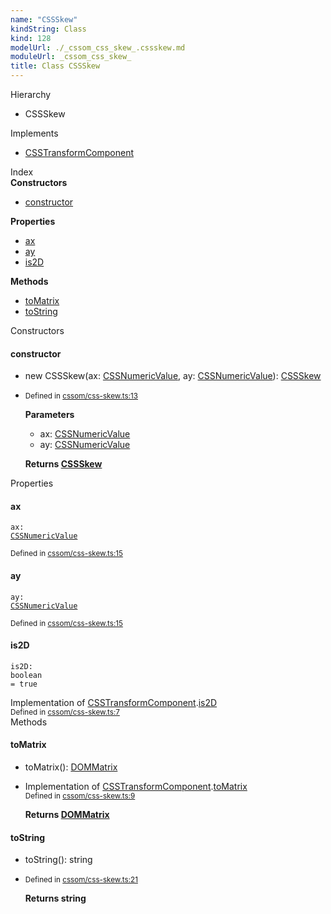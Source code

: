 ```yaml
---
name: "CSSSkew"
kindString: Class
kind: 128
modelUrl: ./_cssom_css_skew_.cssskew.md
moduleUrl: _cssom_css_skew_
title: Class CSSSkew
---
```



<section class="pt-2 tsd-panel tsd-hierarchy">
<div class="lead">Hierarchy</div>
<ul class="pl-3 tsd-hierarchy list-style-initial">
<li>
<span class="target">CSSSkew</span>

</li>
</ul>

</section>

<section class="pt-2 tsd-panel">
<div class="lead">Implements</div>
<ul class="pl-3 tsd-hierarchy">
<li><a href="../_cssom_css_transform_value_.csstransformcomponent/" class="tsd-signature-type">CSSTransformComponent</a></li>
</ul>
</section>




<section >
<div class="lead pb-2">Index</div>
<section class="tsd-panel tsd-index-panel">
<div class="tsd-index-content">
<section class="tsd-index-section ">
<strong>Constructors</strong>
<ul>
<li class="tsd-kind-constructor tsd-parent-kind-class"><a href="../_cssom_css_skew_.cssskew/#constructor" class="tsd-kind-icon">constructor</a></li>
</ul>
</section>
<section class="tsd-index-section ">
<strong>Properties</strong>
<ul>
<li class="tsd-kind-property tsd-parent-kind-class"><a href="../_cssom_css_skew_.cssskew/#ax" class="tsd-kind-icon">ax</a></li>
<li class="tsd-kind-property tsd-parent-kind-class"><a href="../_cssom_css_skew_.cssskew/#ay" class="tsd-kind-icon">ay</a></li>
<li class="tsd-kind-property tsd-parent-kind-class"><a href="../_cssom_css_skew_.cssskew/#is2d" class="tsd-kind-icon">is2D</a></li>
</ul>
</section>
<section class="tsd-index-section ">
<strong>Methods</strong>
<ul>
<li class="tsd-kind-method tsd-parent-kind-class"><a href="../_cssom_css_skew_.cssskew/#tomatrix" class="tsd-kind-icon">to<wbr>Matrix</a></li>
<li class="tsd-kind-method tsd-parent-kind-class"><a href="../_cssom_css_skew_.cssskew/#tostring" class="tsd-kind-icon">to<wbr>String</a></li>
</ul>
</section>
</div>
</section>
</section>
<section>
<div class="lead">Constructors</div>
<section class="pb-4 pt-2 tsd-kind-constructor tsd-parent-kind-class">
<div class="d-flex flex-row">

<h4 id="constructor">constructor</h4>
</div>

<ul class="tsd-signatures tsd-kind-constructor tsd-parent-kind-class">
<li class="tsd-signature tsd-kind-icon">new CSSSkew<span class="tsd-signature-symbol">(</span>ax<span class="tsd-signature-symbol">: </span><a href="../_cssom_css_numeric_value_.cssnumericvalue/" class="tsd-signature-type">CSSNumericValue</a>, ay<span class="tsd-signature-symbol">: </span><a href="../_cssom_css_numeric_value_.cssnumericvalue/" class="tsd-signature-type">CSSNumericValue</a><span class="tsd-signature-symbol">)</span><span class="tsd-signature-symbol">: </span><a href="../_cssom_css_skew_.cssskew/" class="tsd-signature-type">CSSSkew</a></li>
</ul>

<ul class="tsd-descriptions">
<li class="tsd-description">
<aside class="tsd-sources pb-2">
<div class="d-flex flex-column">
<small class="text-muted">Defined in <a href="https://github.com/umbopepato/visua/blob/6f68f03/src/cssom/css-skew.ts#L13">cssom/css-skew.ts:13</a></small>
</div>
</aside>


<strong>Parameters</strong>
<ul class="pl-3 pb-2 list-style-initial">
<li>
<div class="h6 mb-0">ax: <a href="../_cssom_css_numeric_value_.cssnumericvalue/" class="tsd-signature-type">CSSNumericValue</a></div>


</li>
<li>
<div class="h6 mb-0">ay: <a href="../_cssom_css_numeric_value_.cssnumericvalue/" class="tsd-signature-type">CSSNumericValue</a></div>


</li>
</ul>

<strong>Returns <a href="../_cssom_css_skew_.cssskew/" class="tsd-signature-type">CSSSkew</a></strong>


</li>
</ul>

</section>
</section>
<section>
<div class="lead">Properties</div>
<section class="pb-4 pt-2 tsd-kind-property tsd-parent-kind-class">
<div class="d-flex flex-row">

<h4 id="ax">ax</h4>
</div>

<code class="tsd-signature tsd-kind-icon">ax<span class="tsd-signature-symbol">:</span> <a href="../_cssom_css_numeric_value_.cssnumericvalue/" class="tsd-signature-type">CSSNumericValue</a></code>

<aside class="tsd-sources pb-2">
<div class="d-flex flex-column">
<small class="text-muted">Defined in <a href="https://github.com/umbopepato/visua/blob/6f68f03/src/cssom/css-skew.ts#L15">cssom/css-skew.ts:15</a></small>
</div>
</aside>




</section>
<section class="pb-4 pt-2 tsd-kind-property tsd-parent-kind-class">
<div class="d-flex flex-row">

<h4 id="ay">ay</h4>
</div>

<code class="tsd-signature tsd-kind-icon">ay<span class="tsd-signature-symbol">:</span> <a href="../_cssom_css_numeric_value_.cssnumericvalue/" class="tsd-signature-type">CSSNumericValue</a></code>

<aside class="tsd-sources pb-2">
<div class="d-flex flex-column">
<small class="text-muted">Defined in <a href="https://github.com/umbopepato/visua/blob/6f68f03/src/cssom/css-skew.ts#L15">cssom/css-skew.ts:15</a></small>
</div>
</aside>




</section>
<section class="pb-4 pt-2 tsd-kind-property tsd-parent-kind-class">
<div class="d-flex flex-row">

<h4 id="is2d">is2D</h4>
</div>

<code class="tsd-signature tsd-kind-icon">is2D<span class="tsd-signature-symbol">:</span> <span class="tsd-signature-type">boolean</span><span class="tsd-signature-symbol"> =&nbsp;true</span></code>

<aside class="tsd-sources pb-2">
<div>Implementation of <a href="../_cssom_css_transform_value_.csstransformcomponent/">CSSTransformComponent</a>.<a href="../_cssom_css_transform_value_.csstransformcomponent/#is2d">is2D</a></div>
<div class="d-flex flex-column">
<small class="text-muted">Defined in <a href="https://github.com/umbopepato/visua/blob/6f68f03/src/cssom/css-skew.ts#L7">cssom/css-skew.ts:7</a></small>
</div>
</aside>




</section>
</section>
<section>
<div class="lead">Methods</div>
<section class="pb-4 pt-2 tsd-kind-method tsd-parent-kind-class">
<div class="d-flex flex-row">

<h4 id="tomatrix">to<wbr>Matrix</h4>
</div>

<ul class="tsd-signatures tsd-kind-method tsd-parent-kind-class">
<li class="tsd-signature tsd-kind-icon">to<wbr>Matrix<span class="tsd-signature-symbol">(</span><span class="tsd-signature-symbol">)</span><span class="tsd-signature-symbol">: </span><a href="../_cssom_dom_matrix_.dommatrix/" class="tsd-signature-type">DOMMatrix</a></li>
</ul>

<ul class="tsd-descriptions">
<li class="tsd-description">
<aside class="tsd-sources pb-2">
<div>Implementation of <a href="../_cssom_css_transform_value_.csstransformcomponent/">CSSTransformComponent</a>.<a href="../_cssom_css_transform_value_.csstransformcomponent/#tomatrix">toMatrix</a></div>
<div class="d-flex flex-column">
<small class="text-muted">Defined in <a href="https://github.com/umbopepato/visua/blob/6f68f03/src/cssom/css-skew.ts#L9">cssom/css-skew.ts:9</a></small>
</div>
</aside>



<strong>Returns <a href="../_cssom_dom_matrix_.dommatrix/" class="tsd-signature-type">DOMMatrix</a></strong>


</li>
</ul>

</section>
<section class="pb-4 pt-2 tsd-kind-method tsd-parent-kind-class">
<div class="d-flex flex-row">

<h4 id="tostring">to<wbr>String</h4>
</div>

<ul class="tsd-signatures tsd-kind-method tsd-parent-kind-class">
<li class="tsd-signature tsd-kind-icon">to<wbr>String<span class="tsd-signature-symbol">(</span><span class="tsd-signature-symbol">)</span><span class="tsd-signature-symbol">: </span><span class="tsd-signature-type">string</span></li>
</ul>

<ul class="tsd-descriptions">
<li class="tsd-description">
<aside class="tsd-sources pb-2">
<div class="d-flex flex-column">
<small class="text-muted">Defined in <a href="https://github.com/umbopepato/visua/blob/6f68f03/src/cssom/css-skew.ts#L21">cssom/css-skew.ts:21</a></small>
</div>
</aside>



<strong>Returns <span class="tsd-signature-type">string</span></strong>


</li>
</ul>

</section>
</section>

